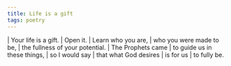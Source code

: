 ```yaml
---
title: Life is a gift
tags: poetry
---
```


| Your life is a gift.
| Open it.
| Learn who you are,
| who you were made to be,
| the fullness of your potential.
| The Prophets came
| to guide us in these things,
| so I would say
| that what God desires
| is for us
| to fully be.
